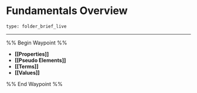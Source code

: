 # Fundamentals Overview
 
```ccard
type: folder_brief_live
```
 
---

%% Begin Waypoint %%
- **[[Properties]]**
- **[[Pseudo Elements]]**
- **[[Terms]]**
- **[[Values]]**

%% End Waypoint %%